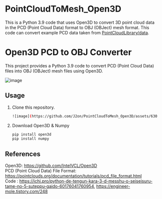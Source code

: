 # PointCloudToMesh_Open3D
 This is a Python 3.9 code that uses Open3D to convert 3D point cloud data in the PCD (Point Cloud Data) format to OBJ (OBJect) mesh format. This code can convert example PCD data taken from [PointCloudLibrary/data](https://github.com/PointCloudLibrary/data/blob/master/tutorials/ism_test_cat.pcd).

# Open3D PCD to OBJ Converter

This project provides a Python 3.9 code to convert PCD (Point Cloud Data) files into OBJ (OBJect) mesh files using Open3D.

![image](https://github.com/J2on/PointCloudToMesh_Open3D/assets/63008127/805ee1af-d105-4275-8a0d-b16427febda8)

## Usage

1. Clone this repository.

   ```bash
   ![image](https://github.com/J2on/PointCloudToMesh_Open3D/assets/63008127/2c6c154b-962b-488c-988b-098a61ac5089)


2. Download Open3D & Numpy

   ```bash
   pip install open3d
   pip install numpy

## References
Open3D: https://github.com/IntelVCL/Open3D  <br>
PCD (Point Cloud Data) File Format: https://pointclouds.org/documentation/tutorials/pcd_file_format.html  <br>
Code : https://ichi.pro/python-de-tengun-kara-3-d-messhu-o-seiseisuru-tame-no-5-suteppu-gaido-60176041760954, https://engineer-mole.tistory.com/248


